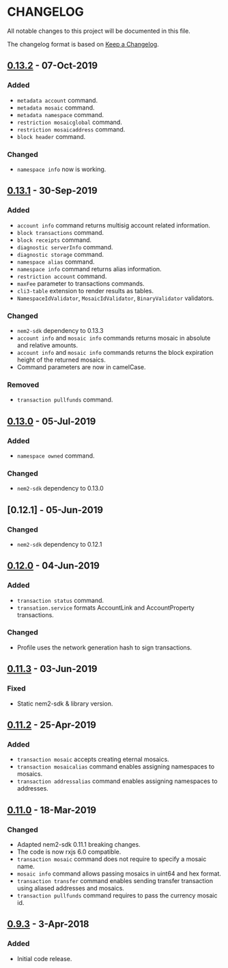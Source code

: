 # CHANGELOG

All notable changes to this project will be documented in this file.

The changelog format is based on [Keep a Changelog](https://keepachangelog.com/en/1.0.0/).

## [0.13.2] - 07-Oct-2019

### Added

- ``metadata account`` command.
- ``metadata mosaic`` command.
- ``metadata namespace`` command.
- ``restriction mosaicglobal`` command.
- ``restriction mosaicaddress`` command.
- ``block header`` command.

### Changed

- ``namespace info`` now is working.

## [0.13.1] - 30-Sep-2019

### Added

- ``account info`` command returns multisig account related information.
- ``block transactions`` command.
- ``block receipts`` command.
- ``diagnostic serverInfo`` command.
- ``diagnostic storage`` command.
- ``namespace alias`` command.
- ``namespace info`` command returns alias information.
- ``restriction account`` command.
- ``maxFee`` parameter to transactions commands.
- ``cli3-table`` extension to render results as tables.
- ``NamespaceIdValidator``, ``MosaicIdValidator``, ``BinaryValidator`` validators.

### Changed

- ``nem2-sdk`` dependency to 0.13.3
- ``account info`` and ``mosaic info`` commands returns mosaic in absolute and relative amounts.
- ``account info`` and ``mosaic info`` commands returns the block expiration height of the returned mosaics.
- Command parameters are now in camelCase.

### Removed

- ``transaction pullfunds`` command.

## [0.13.0] - 05-Jul-2019

### Added

- ``namespace owned`` command.

### Changed

- ``nem2-sdk`` dependency to 0.13.0

## [0.12.1] - 05-Jun-2019

### Changed

- ``nem2-sdk`` dependency to 0.12.1

## [0.12.0] - 04-Jun-2019

### Added

- ``transaction status`` command.
- ``transation.service`` formats AccountLink and AccountProperty transactions.
 
### Changed

- Profile uses the network generation hash to sign transactions.

## [0.11.3] - 03-Jun-2019

### Fixed
- Static nem2-sdk & library version.

## [0.11.2] - 25-Apr-2019

### Added
- ``transaction mosaic`` accepts creating eternal mosaics.
- ``transaction mosaicalias`` command enables assigning namespaces to mosaics.
- ``transaction addressalias`` command enables assigning namespaces to addresses.

## [0.11.0] - 18-Mar-2019

### Changed
- Adapted nem2-sdk 0.11.1 breaking changes.
- The code is now rxjs 6.0 compatible.
- ``transaction mosaic`` command does not require to specify a mosaic name.
- ``mosaic info`` command allows passing mosaics in uint64 and hex format.
- ``transaction transfer`` command enables sending transfer transaction using aliased addresses and mosaics.
- ``transaction pullfunds`` command requires to pass the currency mosaic id.

## [0.9.3] - 3-Apr-2018

### Added
- Initial code release.

[0.13.2]: https://github.com/nemtech/nem2-cli/compare/v0.13.1...v0.13.2
[0.13.1]: https://github.com/nemtech/nem2-cli/compare/v0.13.0...v0.13.1
[0.13.0]: https://github.com/nemtech/nem2-cli/compare/v0.12.0...v0.13.0
[0.12.0]: https://github.com/nemtech/nem2-cli/compare/v0.11.3...v0.12.0
[0.11.3]: https://github.com/nemtech/nem2-cli/compare/v0.11.2...v0.11.3
[0.11.2]: https://github.com/nemtech/nem2-cli/compare/v0.11.0...v0.11.2
[0.11.0]: https://github.com/nemtech/nem2-cli/compare/v0.9.3...v0.11.0
[0.9.3]: https://github.com/nemtech/nem2-cli/releases/v0.9.3
